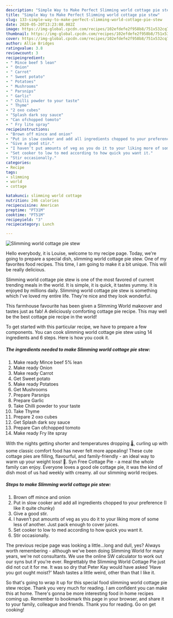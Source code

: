 ```yaml
---
description: "Simple Way to Make Perfect Slimming world cottage pie stew"
title: "Simple Way to Make Perfect Slimming world cottage pie stew"
slug: 133-simple-way-to-make-perfect-slimming-world-cottage-pie-stew
date: 2020-05-20T13:23:08.082Z
image: https://img-global.cpcdn.com/recipes/102efdefe2f958b8/751x532cq70/slimming-world-cottage-pie-stew-recipe-main-photo.jpg
thumbnail: https://img-global.cpcdn.com/recipes/102efdefe2f958b8/751x532cq70/slimming-world-cottage-pie-stew-recipe-main-photo.jpg
cover: https://img-global.cpcdn.com/recipes/102efdefe2f958b8/751x532cq70/slimming-world-cottage-pie-stew-recipe-main-photo.jpg
author: Allie Bridges
ratingvalue: 3.8
reviewcount: 3
recipeingredient:
- " Mince beef 5 lean"
- " Onion"
- " Carrot"
- " Sweet potato"
- " Potatoes"
- " Mushrooms"
- " Parsnips"
- " Garlic"
- " Chilli powder to your taste"
- " Thyme"
- "2 oxo cubes"
- "Splash dark soy sauce"
- "Can ofchopped tomoto"
- " Fry lite spray"
recipeinstructions:
- "Brown off mince and onion"
- "Put in slow cooker and add all ingredients chopped to your preference (I like it quite chunky)"
- "Give a good stir."
- "I haven’t put amounts of veg as you do it to your liking more of some less of another. Just pack enough to cover juices."
- "Set cooker to low to med according to how quick you want it."
- "Stir occasionally."
categories:
- Recipe
tags:
- slimming
- world
- cottage

katakunci: slimming world cottage 
nutrition: 246 calories
recipecuisine: American
preptime: "PT31M"
cooktime: "PT51M"
recipeyield: "3"
recipecategory: Lunch

---
```



![Slimming world cottage pie stew](https://img-global.cpcdn.com/recipes/102efdefe2f958b8/751x532cq70/slimming-world-cottage-pie-stew-recipe-main-photo.jpg)

Hello everybody, it is Louise, welcome to my recipe page. Today, we're going to prepare a special dish, slimming world cottage pie stew. One of my favorites food recipes. This time, I am going to make it a bit unique. This will be really delicious.

Slimming world cottage pie stew is one of the most favored of current trending meals in the world. It is simple, it is quick, it tastes yummy. It is enjoyed by millions daily. Slimming world cottage pie stew is something which I've loved my entire life. They're nice and they look wonderful.

This farmhouse favourite has been given a Slimming World makeover and tastes just as fab! A deliciously comforting cottage pie recipe. This may well be the best cottage pie recipe in the world!


To get started with this particular recipe, we have to prepare a few components. You can cook slimming world cottage pie stew using 14 ingredients and 6 steps. Here is how you cook it.

<!--inarticleads1-->

##### The ingredients needed to make Slimming world cottage pie stew:

1. Make ready  Mince beef 5% lean
1. Make ready  Onion
1. Make ready  Carrot
1. Get  Sweet potato
1. Make ready  Potatoes
1. Get  Mushrooms
1. Prepare  Parsnips
1. Prepare  Garlic
1. Take  Chilli powder to your taste
1. Take  Thyme
1. Prepare 2 oxo cubes
1. Get Splash dark soy sauce
1. Prepare Can ofchopped tomoto
1. Make ready  Fry lite spray


With the nights getting shorter and temperatures dropping 🌡, curling up with some classic comfort food has never felt more appealing! These cute cottage pies are filling, flavourful, and family-friendly - an ideal way to warm up your weight loss! 🥧. Syn Free Cottage Pie - a meal the whole family can enjoy. Everyone loves a good ole cottage pie, it was the kind of dish most of us had weekly with creamy. all our slimming world recipes. 

<!--inarticleads2-->

##### Steps to make Slimming world cottage pie stew:

1. Brown off mince and onion
1. Put in slow cooker and add all ingredients chopped to your preference (I like it quite chunky)
1. Give a good stir.
1. I haven’t put amounts of veg as you do it to your liking more of some less of another. Just pack enough to cover juices.
1. Set cooker to low to med according to how quick you want it.
1. Stir occasionally.


The previous recipe page was looking a little…long and dull, yes? Always worth remembering - although we&#39;ve been doing Slimming World for many years, we&#39;re not consultants. We use the online SW calculator to work out our syns but if you&#39;re ever. Regrettably the Slimming World Cottage Pie just did not cut it for me. It was so dry that Peter Kay would have asked &#39;Have you got ought moist?&#39; Mash tastes a little weird, other than that I like it. 

So that's going to wrap it up for this special food slimming world cottage pie stew recipe. Thank you very much for reading. I am confident you can make this at home. There's gonna be more interesting food in home recipes coming up. Remember to bookmark this page in your browser, and share it to your family, colleague and friends. Thank you for reading. Go on get cooking!
